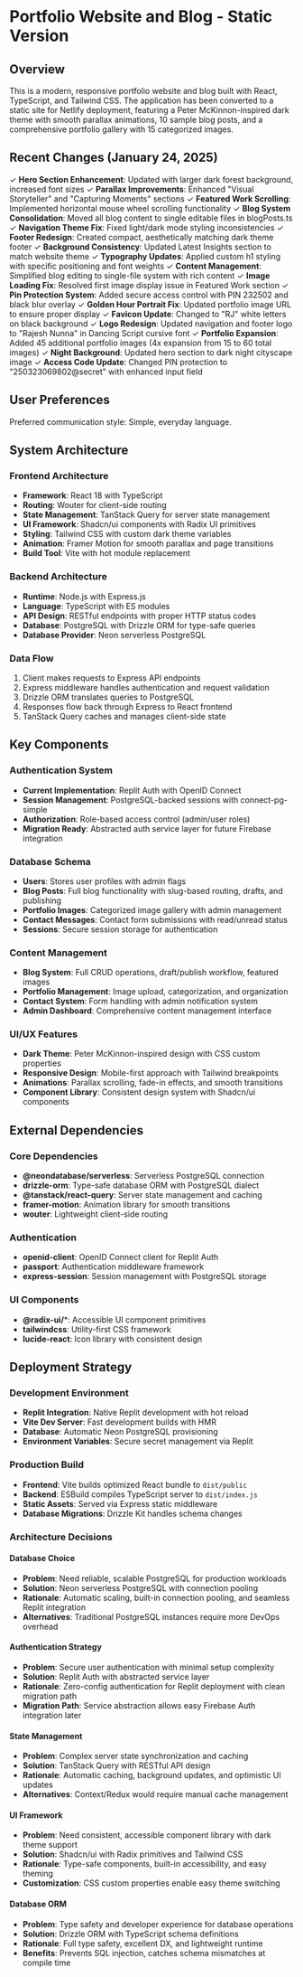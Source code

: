 # Portfolio Website and Blog - Static Version

## Overview

This is a modern, responsive portfolio website and blog built with React, TypeScript, and Tailwind CSS. The application has been converted to a static site for Netlify deployment, featuring a Peter McKinnon-inspired dark theme with smooth parallax animations, 10 sample blog posts, and a comprehensive portfolio gallery with 15 categorized images.

## Recent Changes (January 24, 2025)

✓ **Hero Section Enhancement**: Updated with larger dark forest background, increased font sizes
✓ **Parallax Improvements**: Enhanced "Visual Storyteller" and "Capturing Moments" sections 
✓ **Featured Work Scrolling**: Implemented horizontal mouse wheel scrolling functionality
✓ **Blog System Consolidation**: Moved all blog content to single editable files in blogPosts.ts
✓ **Navigation Theme Fix**: Fixed light/dark mode styling inconsistencies
✓ **Footer Redesign**: Created compact, aesthetically matching dark theme footer
✓ **Background Consistency**: Updated Latest Insights section to match website theme
✓ **Typography Updates**: Applied custom h1 styling with specific positioning and font weights
✓ **Content Management**: Simplified blog editing to single-file system with rich content
✓ **Image Loading Fix**: Resolved first image display issue in Featured Work section
✓ **Pin Protection System**: Added secure access control with PIN 232502 and black blur overlay
✓ **Golden Hour Portrait Fix**: Updated portfolio image URL to ensure proper display
✓ **Favicon Update**: Changed to "RJ" white letters on black background
✓ **Logo Redesign**: Updated navigation and footer logo to "Rajesh Nunna" in Dancing Script cursive font
✓ **Portfolio Expansion**: Added 45 additional portfolio images (4x expansion from 15 to 60 total images)
✓ **Night Background**: Updated hero section to dark night cityscape image
✓ **Access Code Update**: Changed PIN protection to "250323069802@secret" with enhanced input field

## User Preferences

Preferred communication style: Simple, everyday language.

## System Architecture

### Frontend Architecture
- **Framework**: React 18 with TypeScript
- **Routing**: Wouter for client-side routing
- **State Management**: TanStack Query for server state management
- **UI Framework**: Shadcn/ui components with Radix UI primitives
- **Styling**: Tailwind CSS with custom dark theme variables
- **Animation**: Framer Motion for smooth parallax and page transitions
- **Build Tool**: Vite with hot module replacement

### Backend Architecture
- **Runtime**: Node.js with Express.js
- **Language**: TypeScript with ES modules
- **API Design**: RESTful endpoints with proper HTTP status codes
- **Database**: PostgreSQL with Drizzle ORM for type-safe queries
- **Database Provider**: Neon serverless PostgreSQL

### Data Flow
1. Client makes requests to Express API endpoints
2. Express middleware handles authentication and request validation
3. Drizzle ORM translates queries to PostgreSQL
4. Responses flow back through Express to React frontend
5. TanStack Query caches and manages client-side state

## Key Components

### Authentication System
- **Current Implementation**: Replit Auth with OpenID Connect
- **Session Management**: PostgreSQL-backed sessions with connect-pg-simple
- **Authorization**: Role-based access control (admin/user roles)
- **Migration Ready**: Abstracted auth service layer for future Firebase integration

### Database Schema
- **Users**: Stores user profiles with admin flags
- **Blog Posts**: Full blog functionality with slug-based routing, drafts, and publishing
- **Portfolio Images**: Categorized image gallery with admin management
- **Contact Messages**: Contact form submissions with read/unread status
- **Sessions**: Secure session storage for authentication

### Content Management
- **Blog System**: Full CRUD operations, draft/publish workflow, featured images
- **Portfolio Management**: Image upload, categorization, and organization
- **Contact System**: Form handling with admin notification system
- **Admin Dashboard**: Comprehensive content management interface

### UI/UX Features
- **Dark Theme**: Peter McKinnon-inspired design with CSS custom properties
- **Responsive Design**: Mobile-first approach with Tailwind breakpoints
- **Animations**: Parallax scrolling, fade-in effects, and smooth transitions
- **Component Library**: Consistent design system with Shadcn/ui components

## External Dependencies

### Core Dependencies
- **@neondatabase/serverless**: Serverless PostgreSQL connection
- **drizzle-orm**: Type-safe database ORM with PostgreSQL dialect
- **@tanstack/react-query**: Server state management and caching
- **framer-motion**: Animation library for smooth transitions
- **wouter**: Lightweight client-side routing

### Authentication
- **openid-client**: OpenID Connect client for Replit Auth
- **passport**: Authentication middleware framework
- **express-session**: Session management with PostgreSQL storage

### UI Components
- **@radix-ui/***: Accessible UI component primitives
- **tailwindcss**: Utility-first CSS framework
- **lucide-react**: Icon library with consistent design

## Deployment Strategy

### Development Environment
- **Replit Integration**: Native Replit development with hot reload
- **Vite Dev Server**: Fast development builds with HMR
- **Database**: Automatic Neon PostgreSQL provisioning
- **Environment Variables**: Secure secret management via Replit

### Production Build
- **Frontend**: Vite builds optimized React bundle to `dist/public`
- **Backend**: ESBuild compiles TypeScript server to `dist/index.js`
- **Static Assets**: Served via Express static middleware
- **Database Migrations**: Drizzle Kit handles schema changes

### Architecture Decisions

#### Database Choice
- **Problem**: Need reliable, scalable PostgreSQL for production workloads
- **Solution**: Neon serverless PostgreSQL with connection pooling
- **Rationale**: Automatic scaling, built-in connection pooling, and seamless Replit integration
- **Alternatives**: Traditional PostgreSQL instances require more DevOps overhead

#### Authentication Strategy
- **Problem**: Secure user authentication with minimal setup complexity
- **Solution**: Replit Auth with abstracted service layer
- **Rationale**: Zero-config authentication for Replit deployment with clean migration path
- **Migration Path**: Service abstraction allows easy Firebase Auth integration later

#### State Management
- **Problem**: Complex server state synchronization and caching
- **Solution**: TanStack Query with RESTful API design
- **Rationale**: Automatic caching, background updates, and optimistic UI updates
- **Alternatives**: Context/Redux would require manual cache management

#### UI Framework
- **Problem**: Need consistent, accessible component library with dark theme support
- **Solution**: Shadcn/ui with Radix primitives and Tailwind CSS
- **Rationale**: Type-safe components, built-in accessibility, and easy theming
- **Customization**: CSS custom properties enable easy theme switching

#### Database ORM
- **Problem**: Type safety and developer experience for database operations
- **Solution**: Drizzle ORM with TypeScript schema definitions
- **Rationale**: Full type safety, excellent DX, and lightweight runtime
- **Benefits**: Prevents SQL injection, catches schema mismatches at compile time